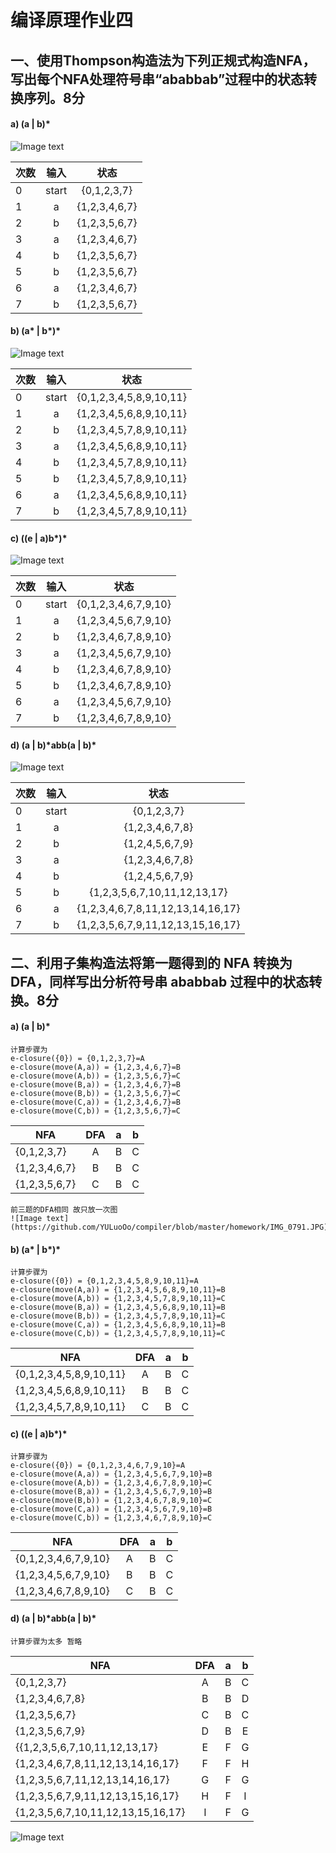 # 编译原理作业四
## 一、使用Thompson构造法为下列正规式构造NFA，写出每个NFA处理符号串“ababbab”过程中的状态转换序列。8分


#### a) (a | b)*

![Image text](https://github.com/YULuoOo/compiler/blob/master/homework/IMG_0787.JPG)

| 次数 | 输入 | 状态 
| - | :-: | :-: 
| 0 | start| {0,1,2,3,7} 
| 1 | a | {1,2,3,4,6,7} 
| 2 | b | {1,2,3,5,6,7}
| 3 | a | {1,2,3,4,6,7}  
| 4 | b | {1,2,3,5,6,7}
| 5 | b | {1,2,3,5,6,7} 
| 6 | a | {1,2,3,4,6,7} 
| 7 | b | {1,2,3,5,6,7} 

#### b) (a\* | b\*)\*

![Image text](https://github.com/YULuoOo/compiler/blob/master/homework/IMG_0788.JPG)

| 次数 | 输入 | 状态 
| - | :-: | :-: 
| 0 | start| {0,1,2,3,4,5,8,9,10,11}
| 1 | a | {1,2,3,4,5,6,8,9,10,11}
| 2 | b | {1,2,3,4,5,7,8,9,10,11}
| 3 | a | {1,2,3,4,5,6,8,9,10,11}
| 4 | b | {1,2,3,4,5,7,8,9,10,11}
| 5 | b | {1,2,3,4,5,7,8,9,10,11}
| 6 | a | {1,2,3,4,5,6,8,9,10,11} 
| 7 | b | {1,2,3,4,5,7,8,9,10,11}

#### c) ((e | a)b\*)\* 

![Image text](https://github.com/YULuoOo/compiler/blob/master/homework/IMG_0789.JPG)

| 次数 | 输入 | 状态 
| - | :-: | :-: 
| 0 | start| {0,1,2,3,4,6,7,9,10}
| 1 | a | {1,2,3,4,5,6,7,9,10}
| 2 | b | {1,2,3,4,6,7,8,9,10}
| 3 | a | {1,2,3,4,5,6,7,9,10} 
| 4 | b | {1,2,3,4,6,7,8,9,10}
| 5 | b | {1,2,3,4,6,7,8,9,10} 
| 6 | a | {1,2,3,4,5,6,7,9,10}
| 7 | b | {1,2,3,4,6,7,8,9,10}


#### d) (a | b)\*abb(a | b)\*

![Image text](https://github.com/YULuoOo/compiler/blob/master/homework/IMG_0790.JPG)

| 次数 | 输入 | 状态 
| - | :-: | :-: 
| 0 | start| {0,1,2,3,7} 
| 1 | a | {1,2,3,4,6,7,8}
| 2 | b | {1,2,4,5,6,7,9}
| 3 | a | {1,2,3,4,6,7,8}
| 4 | b | {1,2,4,5,6,7,9}
| 5 | b | {1,2,3,5,6,7,10,11,12,13,17}
| 6 | a | {1,2,3,4,6,7,8,11,12,13,14,16,17} 
| 7 | b | {1,2,3,5,6,7,9,11,12,13,15,16,17} 

## 二、利用子集构造法将第一题得到的 NFA 转换为 DFA，同样写出分析符号串 ababbab 过程中的状态转换。8分

#### a) (a | b)* 
    计算步骤为
    e-closure({0}) = {0,1,2,3,7}=A
    e-closure(move(A,a)) = {1,2,3,4,6,7}=B
    e-closure(move(A,b)) = {1,2,3,5,6,7}=C
    e-closure(move(B,a)) = {1,2,3,4,6,7}=B
    e-closure(move(B,b)) = {1,2,3,5,6,7}=C
    e-closure(move(C,a)) = {1,2,3,4,6,7}=B
    e-closure(move(C,b)) = {1,2,3,5,6,7}=C
  
| NFA | DFA | a | b 
| - | :-: | :-: | :-: 
| {0,1,2,3,7} | A | B | C
| {1,2,3,4,6,7} | B | B | C
| {1,2,3,5,6,7} | C | B | C

    前三题的DFA相同 故只放一次图
    ![Image text](https://github.com/YULuoOo/compiler/blob/master/homework/IMG_0791.JPG)

#### b) (a\* | b\*)\*
    计算步骤为
    e-closure({0}) = {0,1,2,3,4,5,8,9,10,11}=A
    e-closure(move(A,a)) = {1,2,3,4,5,6,8,9,10,11}=B
    e-closure(move(A,b)) = {1,2,3,4,5,7,8,9,10,11}=C
    e-closure(move(B,a)) = {1,2,3,4,5,6,8,9,10,11}=B
    e-closure(move(B,b)) = {1,2,3,4,5,7,8,9,10,11}=C
    e-closure(move(C,a)) = {1,2,3,4,5,6,8,9,10,11}=B
    e-closure(move(C,b)) = {1,2,3,4,5,7,8,9,10,11}=C

| NFA | DFA | a | b 
| - | :-: | :-: | :-: 
| {0,1,2,3,4,5,8,9,10,11} | A | B | C
| {1,2,3,4,5,6,8,9,10,11} | B | B | C
| {1,2,3,4,5,7,8,9,10,11} | C | B | C

#### c) ((e | a)b\*)\* 
    计算步骤为
    e-closure({0}) = {0,1,2,3,4,6,7,9,10}=A
    e-closure(move(A,a)) = {1,2,3,4,5,6,7,9,10}=B
    e-closure(move(A,b)) = {1,2,3,4,6,7,8,9,10}=C
    e-closure(move(B,a)) = {1,2,3,4,5,6,7,9,10}=B
    e-closure(move(B,b)) = {1,2,3,4,6,7,8,9,10}=C
    e-closure(move(C,a)) = {1,2,3,4,5,6,7,9,10}=B
    e-closure(move(C,b)) = {1,2,3,4,6,7,8,9,10}=C

| NFA | DFA | a | b 
| - | :-: | :-: | :-: 
| {0,1,2,3,4,6,7,9,10} | A | B | C
| {1,2,3,4,5,6,7,9,10} | B | B | C
| {1,2,3,4,6,7,8,9,10} | C | B | C

#### d) (a | b)\*abb(a | b)\*
    计算步骤为太多 暂略

| NFA | DFA | a | b 
| - | :-: | :-: | :-: 
| {0,1,2,3,7} | A | B | C
| {1,2,3,4,6,7,8} | B | B | D
| {1,2,3,5,6,7} | C | B | C
| {1,2,3,5,6,7,9} | D | B | E
| {{1,2,3,5,6,7,10,11,12,13,17} | E | F | G
| {1,2,3,4,6,7,8,11,12,13,14,16,17} | F | F | H
| {1,2,3,5,6,7,11,12,13,14,16,17} | G | F | G
| {1,2,3,5,6,7,9,11,12,13,15,16,17} | H | F | I
| {1,2,3,5,6,7,10,11,12,13,15,16,17} | I | F | G

![Image text](https://github.com/YULuoOo/compiler/blob/master/homework/IMG_0792.JPG)
